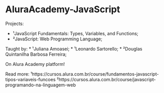 # AluraAcademy-JavaScript  
Projects:
* ¹JavaScript Fundamentals: Types, Variables, and Functions;
* ²JavaScript: Web Programming Language;

Taught by:
	* ¹Juliana Amoasei;
	* ¹Leonardo Sartorello;
	* ²Douglas Quintanilha Barbosa Ferreira;

On Alura Academy platform!

Read more: 
¹https://cursos.alura.com.br/course/fundamentos-javascript-tipos-variaveis-funcoes
²https://cursos.alura.com.br/course/javascript-programando-na-linguagem-web
